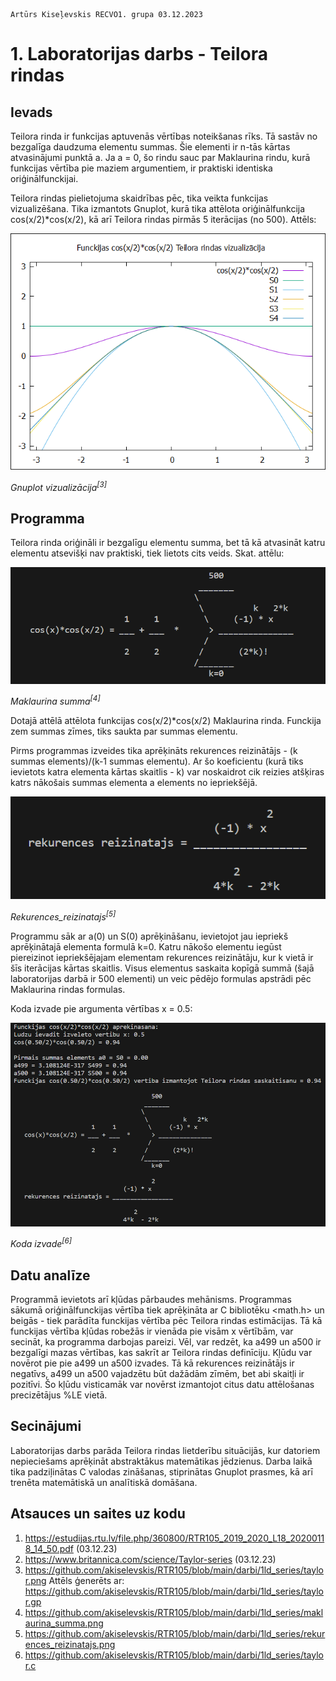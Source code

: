     Artūrs Kiseļevskis RECVO1. grupa 03.12.2023
# 1. Laboratorijas darbs - Teilora rindas
## Ievads
Teilora rinda ir funkcijas aptuvenās vērtības noteikšanas rīks. Tā sastāv no bezgalīga daudzuma elementu summas. Šie elementi ir n-tās kārtas atvasinājumi punktā a.
Ja a = 0, šo rindu sauc par Maklaurina rindu, kurā funkcijas vērtība pie maziem argumentiem, ir praktiski identiska oriģinālfunckijai.

Teilora rindas pielietojuma skaidrības pēc, tika veikta funkcijas vizualizēšana. Tika izmantots Gnuplot, kurā tika attēlota oriģinālfunkcija cos(x/2)*cos(x/2), kā arī Teilora rindas pirmās 5 iterācijas (no 500). Attēls:

![Alt text](taylor.png)

*Gnuplot vizualizācija<sup>[3]</sup>*
## Programma
Teilora rinda oriģināli ir bezgalīgu elementu summa, bet tā kā atvasināt katru elementu atsevišķi nav praktiski, tiek lietots cits veids. Skat. attēlu:

![Alt text](maklaurina_summa.png)

*Maklaurina summa<sup>[4]</sup>*

Dotajā attēlā attēlota funkcijas cos(x/2)*cos(x/2) Maklaurina rinda. Funckija zem summas zīmes, tiks saukta par summas elementu.

Pirms programmas izveides tika aprēķināts rekurences  reizinātājs - (k summas elements)/(k-1 summas elementu). Ar šo koeficientu (kurā tiks ievietots katra elementa kārtas skaitlis - k) var noskaidrot cik reizies atšķiras katrs nākošais summas elementa a elements no iepriekšējā.

![Alt text](rekurences_reizinatajs.png)

*Rekurences_reizinatajs<sup>[5]</sup>*

Programmu sāk ar a(0) un S(0) aprēķināšanu, ievietojot jau iepriekš aprēķinātajā elementa formulā k=0. Katru nākošo elementu iegūst piereizinot iepriekšējajam elementam rekurences reizinātāju, kur k vietā ir šīs iterācijas kārtas skaitlis. Visus elementus saskaita kopīgā summā (šajā laboratorijas darbā ir 500 elementi) un veic pēdējo formulas apstrādi pēc Maklaurina rindas formulas.

Koda izvade pie argumenta vērtības x = 0.5:

![Alt text](koda_izvade.png)

*Koda izvade<sup>[6]</sup>*

## Datu analīze

Programmā ievietots arī kļūdas pārbaudes mehānisms. Programmas sākumā oriģinālfunckijas vērtība tiek aprēķināta ar C bibliotēku <math.h> un beigās - tiek parādīta funckijas vērtība pēc Teilora rindas estimācijas. Tā kā funckijas vērtība kļūdas robežās ir vienāda pie visām x vērtībām, var secināt, ka programma darbojas pareizi. Vēl, var redzēt, ka a499 un a500 ir bezgalīgi mazas vērtības, kas sakrīt ar Teilora rindas definīciju. Kļūdu var novērot pie pie a499 un a500 izvades. Tā kā rekurences reizinātājs ir negatīvs, a499 un a500 vajadzētu būt dažādām zīmēm, bet abi skaitļi ir pozitīvi. Šo kļūdu visticamāk var novērst izmantojot citus datu attēlošanas precizētājus %LE vietā.

## Secinājumi

Laboratorijas darbs parāda Teilora rindas lietderību situācijās, kur datoriem nepieciešams aprēķināt abstraktākus matemātikas jēdzienus. Darba laikā tika padziļinātas C valodas zināšanas, stiprinātas Gnuplot prasmes, kā arī trenēta matemātiskā un analītiskā domāšana.

## Atsauces un saites uz kodu
1. https://estudijas.rtu.lv/file.php/360800/RTR105_2019_2020_L18_20200118_14_50.pdf (03.12.23)
2. https://www.britannica.com/science/Taylor-series (03.12.23)
3. https://github.com/akiselevskis/RTR105/blob/main/darbi/1ld_series/taylor.png
   Attēls ģenerēts ar: https://github.com/akiselevskis/RTR105/blob/main/darbi/1ld_series/taylor.gp
4. https://github.com/akiselevskis/RTR105/blob/main/darbi/1ld_series/maklaurina_summa.png
5. https://github.com/akiselevskis/RTR105/blob/main/darbi/1ld_series/rekurences_reizinatajs.png
6. https://github.com/akiselevskis/RTR105/blob/main/darbi/1ld_series/taylor.c
